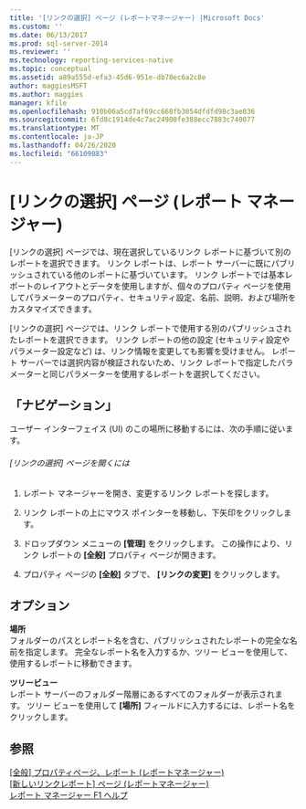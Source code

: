 ```yaml
---
title: '[リンクの選択] ページ (レポートマネージャー) |Microsoft Docs'
ms.custom: ''
ms.date: 06/13/2017
ms.prod: sql-server-2014
ms.reviewer: ''
ms.technology: reporting-services-native
ms.topic: conceptual
ms.assetid: a89a555d-efa3-45d6-951e-db78ec6a2c8e
author: maggiesMSFT
ms.author: maggies
manager: kfile
ms.openlocfilehash: 910b06a5cd7af69cc668fb3054dfdfd98c3ae036
ms.sourcegitcommit: 6fd8c1914de4c7ac24900fe388ecc7883c740077
ms.translationtype: MT
ms.contentlocale: ja-JP
ms.lasthandoff: 04/26/2020
ms.locfileid: "66109883"
---
```

# <a name="choose-link-page-report-manager"></a>[リンクの選択] ページ (レポート マネージャー)
  [リンクの選択] ページでは、現在選択しているリンク レポートに基づいて別のレポートを選択できます。 リンク レポートは、レポート サーバーに既にパブリッシュされている他のレポートに基づいています。 リンク レポートでは基本レポートのレイアウトとデータを使用しますが、個々のプロパティ ページを使用してパラメーターのプロパティ、セキュリティ設定、名前、説明、および場所をカスタマイズできます。  
  
 [リンクの選択] ページでは、リンク レポートで使用する別のパブリッシュされたレポートを選択できます。 リンク レポートの他の設定 (セキュリティ設定やパラメーター設定など) は、リンク情報を変更しても影響を受けません。 レポート サーバーでは選択内容が検証されないため、リンク レポートで指定したパラメーターと同じパラメーターを使用するレポートを選択してください。  
  
## <a name="navigation"></a>「ナビゲーション」  
 ユーザー インターフェイス (UI) のこの場所に移動するには、次の手順に従います。  
  
###### <a name="to-open-the-choose-link-page"></a>[リンクの選択] ページを開くには  
  
1.  レポート マネージャーを開き、変更するリンク レポートを探します。  
  
2.  リンク レポートの上にマウス ポインターを移動し、下矢印をクリックします。  
  
3.  ドロップダウン メニューの **[管理]** をクリックします。 この操作により、リンク レポートの **[全般]** プロパティ ページが開きます。  
  
4.  プロパティ ページの **[全般]** タブで、 **[リンクの変更]** をクリックします。  
  
## <a name="options"></a>オプション  
 **場所**  
 フォルダーのパスとレポート名を含む、パブリッシュされたレポートの完全な名前を指定します。 完全なレポート名を入力するか、ツリー ビューを使用して、使用するレポートに移動できます。  
  
 **ツリービュー**  
 レポート サーバーのフォルダー階層にあるすべてのフォルダーが表示されます。 ツリー ビューを使用して **[場所]** フィールドに入力するには、レポート名をクリックします。  
  
## <a name="see-also"></a>参照  
 [[全般] プロパティページ、レポート &#40;レポートマネージャー&#41;](../../2014/reporting-services/general-properties-page-reports-report-manager.md)   
 [[新しいリンクレポート] ページ &#40;レポートマネージャー&#41;](../../2014/reporting-services/new-linked-report-page-report-manager.md)   
 [レポート マネージャー F1 ヘルプ](../../2014/reporting-services/report-manager-f1-help.md)  
  
  
